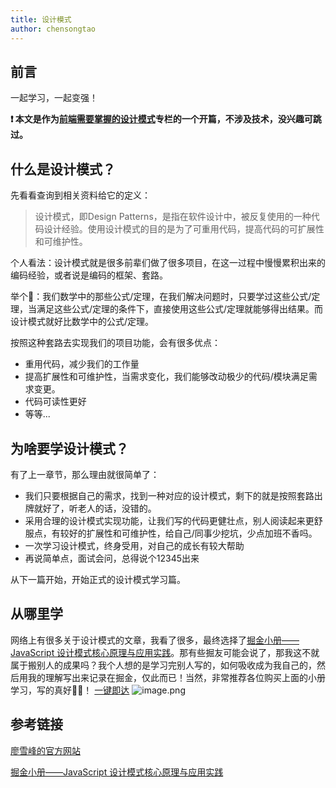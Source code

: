 ```yaml
---
title: 设计模式
author: chensongtao
---
```

## 前言
一起学习，一起变强！

**❗️ 本文是作为[前端需要掌握的设计模式](https://juejin.cn/column/7195725894869254202)专栏的一个开篇，不涉及技术，没兴趣可跳过。**

## 什么是设计模式？
先看看查询到相关资料给它的定义：
> 设计模式，即Design Patterns，是指在软件设计中，被反复使用的一种代码设计经验。使用设计模式的目的是为了可重用代码，提高代码的可扩展性和可维护性。

个人看法：设计模式就是很多前辈们做了很多项目，在这一过程中慢慢累积出来的编码经验，或者说是编码的框架、套路。

举个🌰：我们数学中的那些公式/定理，在我们解决问题时，只要学过这些公式/定理，当满足这些公式/定理的条件下，直接使用这些公式/定理就能够得出结果。而设计模式就好比数学中的公式/定理。

按照这种套路去实现我们的项目功能，会有很多优点：
- 重用代码，减少我们的工作量
- 提高扩展性和可维护性，当需求变化，我们能够改动极少的代码/模块满足需求变更。
- 代码可读性更好
- 等等...

## 为啥要学设计模式？
有了上一章节，那么理由就很简单了：
- 我们只要根据自己的需求，找到一种对应的设计模式，剩下的就是按照套路出牌就好了，听老人的话，没错的。
- 采用合理的设计模式实现功能，让我们写的代码更健壮点，别人阅读起来更舒服点，有较好的扩展性和可维护性，给自己/同事少挖坑，少点加班不香吗。
- 一次学习设计模式，终身受用，对自己的成长有较大帮助
- 再说简单点，面试会问，总得说个12345出来

从下一篇开始，开始正式的设计模式学习篇。

## 从哪里学
网络上有很多关于设计模式的文章，我看了很多，最终选择了[掘金小册——JavaScript 设计模式核⼼原理与应⽤实践](https://s.juejin.cn/ds/BMW6gQ3/)。那有些掘友可能会说了，那我这不就属于搬别人的成果吗？我个人想的是学习完别人写的，如何吸收成为我自己的，然后用我的理解写出来记录在掘金，仅此而已！当然，非常推荐各位购买上面的小册学习，写的真好👍🏻！
[一键即达](https://s.juejin.cn/ds/BMW6gQ3/)
![image.png](https://p1-juejin.byteimg.com/tos-cn-i-k3u1fbpfcp/37271eda45ef4f7ea944220a25727ae5~tplv-k3u1fbpfcp-watermark.image?)

## 参考链接
[廖雪峰的官方网站](https://www.liaoxuefeng.com/wiki/1252599548343744/1264742167474528)

[掘金小册——JavaScript 设计模式核⼼原理与应⽤实践](https://s.juejin.cn/ds/BMW6gQ3/)


